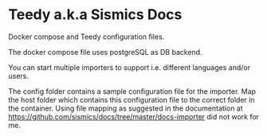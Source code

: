# Teedy a.k.a Sismics Docs
Docker compose and Teedy configuration files.

The docker compose file uses postgreSQL as DB backend.

You can start multiple importers to support i.e. different languages and/or users.

The config folder contains a sample configuration file for the importer. Map the host folder which contains this configuration file to the correct folder in the container. Using file mapping as suggested in the documentation at https://github.com/sismics/docs/tree/master/docs-importer did not work for me.
